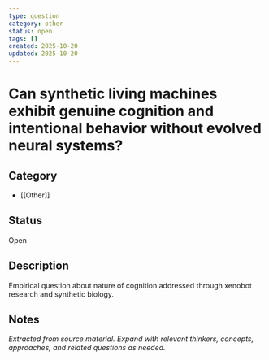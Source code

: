 ```yaml
---
type: question
category: other
status: open
tags: []
created: 2025-10-20
updated: 2025-10-20
---
```


# Can synthetic living machines exhibit genuine cognition and intentional behavior without evolved neural systems?

## Category

- [[Other]]

## Status

Open

## Description

Empirical question about nature of cognition addressed through xenobot research and synthetic biology.

## Notes

*Extracted from source material. Expand with relevant thinkers, concepts, approaches, and related questions as needed.*
